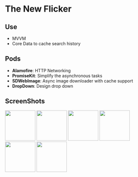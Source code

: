 # The New Flicker

## Use
- MVVM
- Core Data to cache search history

## Pods

- **Alamofire**:  HTTP Networking
- **PromiseKit**: Simplify the asynchronous tasks
- **SDWebImage**: Async image downloader with cache support
- **DropDown**:  Design drop down

## ScreenShots

<div>
<img src="https://user-images.githubusercontent.com/44899782/126672495-ac6914dd-03d5-4392-8c5a-ddca2cad4d96.png" width= "100">
<img src="https://user-images.githubusercontent.com/44899782/126671943-b692ba00-27d8-4215-ac79-ad4cdc6490fa.png" width= "100">
<img src="https://user-images.githubusercontent.com/44899782/126672502-1fc9c633-51b3-4638-90d8-99698360ceaa.png" width= "100">
<img src="https://user-images.githubusercontent.com/44899782/126671956-eed8c10c-c201-4c64-8c1f-febb55c82456.png" width= "100">
<img src="https://user-images.githubusercontent.com/44899782/126671976-467456b0-86d7-4d30-b76a-1df38f449866.png" width= "100">
<img src="https://user-images.githubusercontent.com/44899782/126672017-03e668a6-7c5f-4c0e-a52b-865e17b7f0d8.png" width= "100">
</div>
